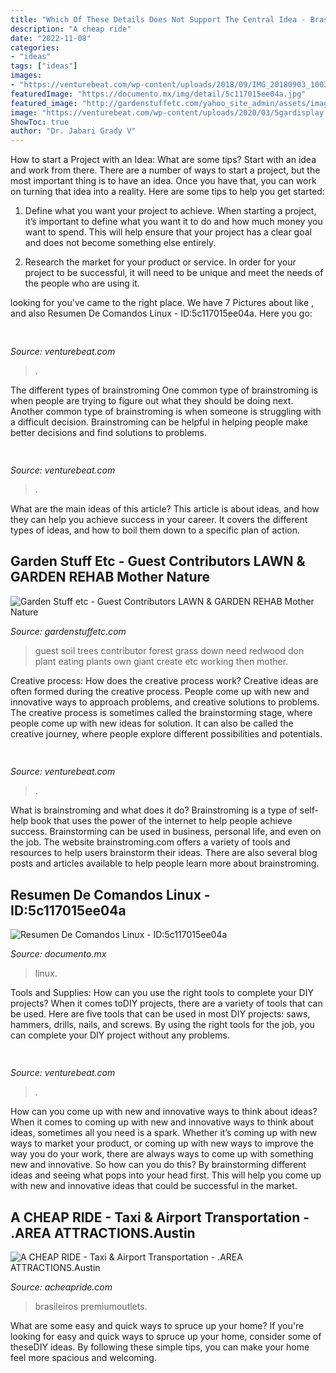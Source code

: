 ```yaml
---
title: "Which Of These Details Does Not Support The Central Idea - Brasileiros Premiumoutlets"
description: "A cheap ride"
date: "2022-11-08"
categories:
- "ideas"
tags: ["ideas"]
images:
- "https://venturebeat.com/wp-content/uploads/2018/09/IMG_20180903_100317.jpg?w=664"
featuredImage: "https://documento.mx/img/detail/5c117015ee04a.jpg"
featured_image: "http://gardenstuffetc.com/yahoo_site_admin/assets/images/Guest_contributor.189201409_std.jpg"
image: "https://venturebeat.com/wp-content/uploads/2020/03/5gardisplay.jpg"
ShowToc: true
author: "Dr. Jabari Grady V"
---
```



How to start a Project with an Idea: What are some tips?
Start with an idea and work from there. There are a number of ways to start a project, but the most important thing is to have an idea. Once you have that, you can work on turning that idea into a reality. Here are some tips to help you get started:
1. Define what you want your project to achieve. When starting a project, it’s important to define what you want it to do and how much money you want to spend. This will help ensure that your project has a clear goal and does not become something else entirely.

2. Research the market for your product or service. In order for your project to be successful, it will need to be unique and meet the needs of the people who are using it.

	

		
looking for  you've came to the right place. We have 7 Pictures about  like ,  and also Resumen De Comandos Linux - ID:5c117015ee04a. Here you go:
		
    
## 

<img loading=lazy src="https://venturebeat.com/wp-content/uploads/2020/03/5gardisplay.jpg" onerror="this.onerror=null;this.src='https://tse2.mm.bing.net/th?id=OIP.Ls1NJ52QozA7DXeno9zzLAHaDY&amp;pid=15.1';" alt="">

_Source: venturebeat.com_

>. 

	

The different types of brainstroming
One common type of brainstroming is when people are trying to figure out what they should be doing next. Another common type of brainstroming is when someone is struggling with a difficult decision. Brainstroming can be helpful in helping people make better decisions and find solutions to problems.

    
## 

<img loading=lazy src="https://venturebeat.com/wp-content/uploads/2018/09/IMG_20180903_100317.jpg?w=664" onerror="this.onerror=null;this.src='https://tse4.mm.bing.net/th?id=OIP.RDcB-YLVyI_c210PUJidMgHaGr&amp;pid=15.1';" alt="">

_Source: venturebeat.com_

>. 

	

What are the main ideas of this article?
This article is about ideas, and how they can help you achieve success in your career. It covers the different types of ideas, and how to boil them down to a specific plan of action.

    
## Garden Stuff Etc - Guest Contributors LAWN &amp; GARDEN REHAB Mother Nature

<img loading=lazy src="http://gardenstuffetc.com/yahoo_site_admin/assets/images/Guest_contributor.189201409_std.jpg" onerror="this.onerror=null;this.src='https://tse1.mm.bing.net/th?id=OIP.HLLLLbDeUyEOby7mhVNHMwHaIy&amp;pid=15.1';" alt="Garden Stuff etc - Guest Contributors LAWN &amp; GARDEN REHAB Mother Nature">

_Source: gardenstuffetc.com_

>guest soil trees contributor forest grass down need redwood don plant eating plants own giant create etc working then mother. 

	

Creative process: How does the creative process work?
Creative ideas are often formed during the creative process. People come up with new and innovative ways to approach problems, and creative solutions to problems. The creative process is sometimes called the brainstorming stage, where people come up with new ideas for solution. It can also be called the creative journey, where people explore different possibilities and potentials.

    
## 

<img loading=lazy src="https://venturebeat.com/wp-content/uploads/2018/09/IMG_20180903_103915.jpg?w=800" onerror="this.onerror=null;this.src='https://tse1.mm.bing.net/th?id=OIP.HjLRAU18nTT15eYAKRHyLAHaFj&amp;pid=15.1';" alt="">

_Source: venturebeat.com_

>. 

	

What is brainstroming and what does it do?
Brainstroming is a type of self-help book that uses the power of the internet to help people achieve success. Brainstorming can be used in business, personal life, and even on the job. The website brainstroming.com offers a variety of tools and resources to help users brainstorm their ideas. There are also several blog posts and articles available to help people learn more about brainstroming.

    
## Resumen De Comandos Linux - ID:5c117015ee04a

<img loading=lazy src="https://documento.mx/img/detail/5c117015ee04a.jpg" onerror="this.onerror=null;this.src='https://tse2.mm.bing.net/th?id=OIP.WaUIdfpDxc9gOlTbRlKxKwHaJ4&amp;pid=15.1';" alt="Resumen De Comandos Linux - ID:5c117015ee04a">

_Source: documento.mx_

>linux. 

	

Tools and Supplies: How can you use the right tools to complete your DIY projects?
When it comes toDIY projects, there are a variety of tools that can be used. Here are five tools that can be used in most DIY projects: saws, hammers, drills, nails, and screws. By using the right tools for the job, you can complete your DIY project without any problems.

    
## 

<img loading=lazy src="https://venturebeat.com/wp-content/uploads/2019/03/NVIDIA-T4-GPU.jpg?w=800" onerror="this.onerror=null;this.src='https://tse4.mm.bing.net/th?id=OIP.uiufemvAG8ZzeKPLnLGX6QHaEK&amp;pid=15.1';" alt="">

_Source: venturebeat.com_

>. 

	

How can you come up with new and innovative ways to think about ideas?
When it comes to coming up with new and innovative ways to think about ideas, sometimes all you need is a spark. Whether it’s coming up with new ways to market your product, or coming up with new ways to improve the way you do your work, there are always ways to come up with something new and innovative. So how can you do this? By brainstorming different ideas and seeing what pops into your head first. This will help you come up with new and innovative ideas that could be successful in the market.

    
## A CHEAP RIDE - Taxi &amp; Airport Transportation - .AREA ATTRACTIONS.Austin

<img loading=lazy src="https://acheapride.com/yahoo_site_admin/assets/images/A_Cheap_Ride_-_Web_Site_Photos_-_Round_Rock_Premium_Outlets_-_09-11.241201739_std.jpg" onerror="this.onerror=null;this.src='https://tse1.mm.bing.net/th?id=OIP.Jqds_2WKRec1WSraC8o07AHaDt&amp;pid=15.1';" alt="A CHEAP RIDE - Taxi &amp; Airport Transportation - .AREA ATTRACTIONS.Austin">

_Source: acheapride.com_

>brasileiros premiumoutlets. 

	

What are some easy and quick ways to spruce up your home?
If you're looking for easy and quick ways to spruce up your home, consider some of theseDIY ideas. By following these simple tips, you can make your home feel more spacious and welcoming.

